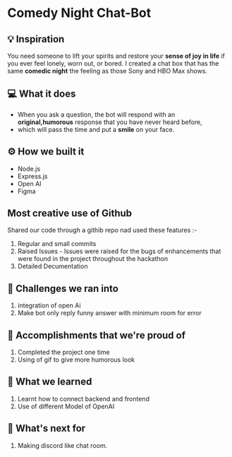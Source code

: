 # Comedy Night Chat-Bot

## 💡 Inspiration

You need someone to lift your spirits and restore your **sense of joy in life** if you ever feel lonely, worn out, or bored.
I created a chat box that has the same **comedic night** the feeling as those Sony and HBO Max shows.

## 💻 What it does

- When you ask a question, the bot will respond with an **original,humorous** response that you have never heard before,
- which will pass the time and put a **smile** on your face.

## ⚙️ How we built it

- Node.js
- Express.js
- Open AI
- Figma

## Most creative use of Github

Shared our code through a githib repo nad used these features :-

1. Regular and small commits
2. Raised Issues - Issues were raised for the bugs of enhancements that were found in the project throughout the hackathon
3. Detailed Decumentation

## 🧠 Challenges we ran into

1. integration of open Ai
2. Make bot only reply funny answer with minimum room for error

## 🏅 Accomplishments that we're proud of

1) Completed the project one time
2) Using of gif to give more humorous look

## 📖 What we learned

1. Learnt how to connect backend and frontend
2. Use of different Model of OpenAI

## 🚀 What's next for

1. Making discord like chat room.
